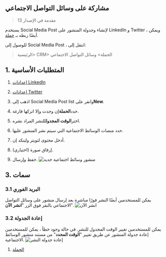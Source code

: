 ## مشاركة على وسائل التواصل الاجتماعي

> مقدمة في الإصدار 13

يستخدم Social Media Post لإنشاء وجدولة المنشور على LinkedIn و Twitter ، ويمكن أيضًا ربطه بـ [حملة](https://docs.erpnext.com/docs/v13/user/manual/en/CRM/campaign ).

للوصول إلى Social Media Post ، انتقل إلى:

> الرئيسية> CRM> الحملة> وسائل التواصل الاجتماعي

## 1. المتطلبات الأساسية

1. [إعدادات LinkedIn](https://docs.erpnext.com/docs/v13/user/manual/en/CRM/linkedin-settings)
2. [إعدادات Twitter](https://docs.erpnext.com/docs/v13/user/manual/en/CRM/twitter-settings)

1. اذهب إلى Social Media Post list وانقر على**New**.
2. حدد**الحملة**إن وجدت وإلا اتركها فارغة.
3. اختر**الوقت المجدول**للنشر المراد نشره.
4. حدد منصات الوسائط الاجتماعية التي سيتم نشر المنشور عليها.
5. أدخل محتوى لتويتر ولينكد إن.
6. إرفاق صورة (اختياري).
7. حفظ وإرسال. ![منشور وسائط اجتماعية جديد](https://docs.erpnext.com/files/social-media-post.png)

## 3. سمات

### 3.1 البريد الفوري

يمكن للمستخدمين أيضًا النشر فورًا مباشرة بعد إرسال منشور على وسائل التواصل الاجتماعي بالنقر فوق الزر "**انشر الآن**". ![انشر الآن](https://docs.erpnext.com/files/post-now.png)

### 3.2 إعادة الجدولة

يمكن للمستخدمين تغيير الوقت المجدول للنشر. في حالة وجود خطأ ، يمكن للمستخدمين إعادة جدولة المنشور عن طريق تغيير "**الوقت المحدد**" من مستند منشور الوسائط الاجتماعية. ![إعادة جدولة النشر](https://docs.erpnext.com/files/reschedule-post.png)

1. [الحملة](https://docs.erpnext.com/docs/v13/user/manual/en/CRM/campaign)